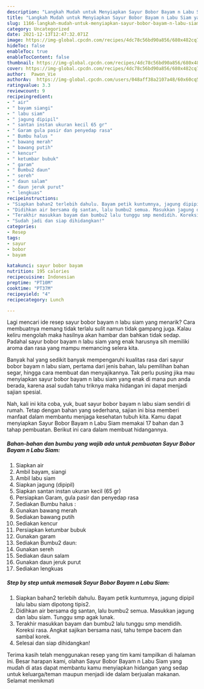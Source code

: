 ```yaml
---
description: "Langkah Mudah untuk Menyiapkan Sayur Bobor Bayam n Labu Siam yang Bikin Ngiler"
title: "Langkah Mudah untuk Menyiapkan Sayur Bobor Bayam n Labu Siam yang Bikin Ngiler"
slug: 1166-langkah-mudah-untuk-menyiapkan-sayur-bobor-bayam-n-labu-siam-yang-bikin-ngiler
category: Uncategorized
date: 2021-12-13T12:47:32.071Z
image: https://img-global.cpcdn.com/recipes/4dc78c56bd90a856/680x482cq70/sayur-bobor-bayam-n-labu-siam-foto-resep-utama.jpg
hideToc: false
enableToc: true
enableTocContent: false
thumbnail: https://img-global.cpcdn.com/recipes/4dc78c56bd90a856/680x482cq70/sayur-bobor-bayam-n-labu-siam-foto-resep-utama.jpg
cover: https://img-global.cpcdn.com/recipes/4dc78c56bd90a856/680x482cq70/sayur-bobor-bayam-n-labu-siam-foto-resep-utama.jpg
author:  Pawon_Vie
authorAv:  https://img-global.cpcdn.com/users/048aff38a2107a48/60x60cq50/avatar.jpg
ratingvalue: 3.3
reviewcount: 9
recipeingredient:
- " air"
- " bayam siangi"
- " labu siam"
- " jagung dipipil"
- " santan instan ukuran kecil 65 gr"
- " Garam gula pasir dan penyedap rasa"
- " Bumbu halus "
- " bawang merah"
- " bawang putih"
- " kencur"
- " ketumbar bubuk"
- " garam"
- " Bumbu2 daun"
- " sereh"
- " daun salam"
- " daun jeruk purut"
- " lengkuas"
recipeinstructions:
- "Siapkan bahan2 terlebih dahulu. Bayam petik kuntumnya, jagung dipipil lalu labu siam dipotong tipis2."
- "Didihkan air bersama dg santan, lalu bumbu2 semua. Masukkan jagung dan labu siam. Tunggu smp agak lunak."
- "Terakhir masukkan bayam dan bumbu2 lalu tunggu smp mendidih. Koreksi rasa. Angkat sajikan bersama nasi, tahu tempe bacem dan sambal korek."
- "Sudah jadi dan siap dihidangkan!"
categories:
- Resep
tags:
- sayur
- bobor
- bayam

katakunci: sayur bobor bayam 
nutrition: 195 calories
recipecuisine: Indonesian
preptime: "PT10M"
cooktime: "PT37M"
recipeyield: "4"
recipecategory: Lunch

---
```



Lagi mencari ide resep sayur bobor bayam n labu siam yang menarik? Cara membuatnya memang tidak terlalu sulit namun tidak gampang juga. Kalau keliru mengolah maka hasilnya akan hambar dan bahkan tidak sedap. Padahal sayur bobor bayam n labu siam yang enak harusnya sih memiliki aroma dan rasa yang mampu memancing selera kita.


Banyak hal yang sedikit banyak mempengaruhi kualitas rasa dari sayur bobor bayam n labu siam, pertama dari jenis bahan, lalu pemilihan bahan segar, hingga cara membuat dan menyajikannya. Tak perlu pusing jika mau menyiapkan sayur bobor bayam n labu siam yang enak di mana pun anda berada, karena asal sudah tahu triknya maka hidangan ini dapat menjadi sajian spesial.




Nah, kali ini kita coba, yuk, buat sayur bobor bayam n labu siam sendiri di rumah. Tetap dengan bahan yang sederhana, sajian ini bisa memberi manfaat dalam membantu menjaga kesehatan tubuh kita. Kamu dapat menyiapkan Sayur Bobor Bayam n Labu Siam memakai 17 bahan dan 3 tahap pembuatan. Berikut ini cara dalam membuat hidangannya.

<!--inarticleads1-->

##### Bahan-bahan dan bumbu yang wajib ada untuk pembuatan Sayur Bobor Bayam n Labu Siam:

1. Siapkan  air
1. Ambil  bayam, siangi
1. Ambil  labu siam
1. Siapkan  jagung (dipipil)
1. Siapkan  santan instan ukuran kecil (65 gr)
1. Persiapkan  Garam, gula pasir dan penyedap rasa
1. Sediakan  Bumbu halus :
1. Gunakan  bawang merah
1. Sediakan  bawang putih
1. Sediakan  kencur
1. Persiapkan  ketumbar bubuk
1. Gunakan  garam
1. Sediakan  Bumbu2 daun:
1. Gunakan  sereh
1. Sediakan  daun salam
1. Gunakan  daun jeruk purut
1. Sediakan  lengkuas




<!--inarticleads2-->

##### Step by step untuk memasak Sayur Bobor Bayam n Labu Siam:

1. Siapkan bahan2 terlebih dahulu. Bayam petik kuntumnya, jagung dipipil lalu labu siam dipotong tipis2.
1. Didihkan air bersama dg santan, lalu bumbu2 semua. Masukkan jagung dan labu siam. Tunggu smp agak lunak.
1. Terakhir masukkan bayam dan bumbu2 lalu tunggu smp mendidih. Koreksi rasa. Angkat sajikan bersama nasi, tahu tempe bacem dan sambal korek.
1. Selesai dan siap dihidangkan!



Terima kasih telah menggunakan resep yang tim kami tampilkan di halaman ini. Besar harapan kami, olahan Sayur Bobor Bayam n Labu Siam yang mudah di atas dapat membantu kamu menyiapkan hidangan yang sedap untuk keluarga/teman maupun menjadi ide dalam berjualan makanan. Selamat menikmati

